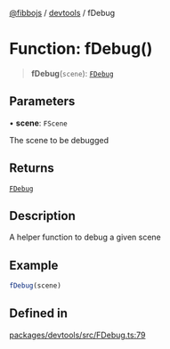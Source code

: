 [@fibbojs](/api/index) / [devtools](/api/devtools) / fDebug

# Function: fDebug()

> **fDebug**(`scene`): [`FDebug`](../classes/FDebug.md)

## Parameters

• **scene**: `FScene`

The scene to be debugged

## Returns

[`FDebug`](../classes/FDebug.md)

## Description

A helper function to debug a given scene

## Example

```ts
fDebug(scene)
```

## Defined in

[packages/devtools/src/FDebug.ts:79](https://github.com/fibbojs/fibbo/blob/0743d3ecbe169ee26bac94fe1f739f65dc5abae3/packages/devtools/src/FDebug.ts#L79)
